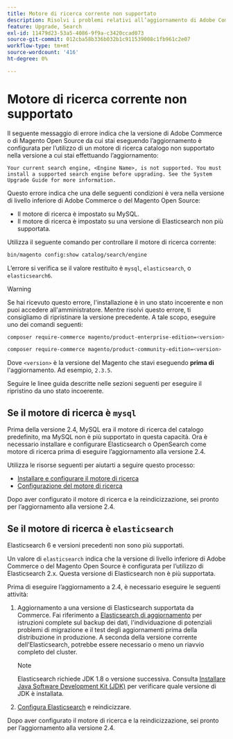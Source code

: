 ```yaml
---
title: Motore di ricerca corrente non supportato
description: Risolvi i problemi relativi all’aggiornamento di Adobe Commerce o Magento Open Source dopo aver riscontrato un errore relativo a un motore di ricerca non supportato.
feature: Upgrade, Search
exl-id: 11479d23-53a5-4086-9f9a-c3420ccad073
source-git-commit: 012cba58b336b032b1c911539008c1fb961c2e07
workflow-type: tm+mt
source-wordcount: '416'
ht-degree: 0%

---
```


# Motore di ricerca corrente non supportato

Il seguente messaggio di errore indica che la versione di Adobe Commerce o di Magento Open Source da cui stai eseguendo l’aggiornamento è configurata per l’utilizzo di un motore di ricerca catalogo non supportato nella versione a cui stai effettuando l’aggiornamento:

```terminal
Your current search engine, <Engine Name>, is not supported. You must install a supported search engine before upgrading. See the System Upgrade Guide for more information.
```

Questo errore indica che una delle seguenti condizioni è vera nella versione di livello inferiore di Adobe Commerce o del Magento Open Source:

- Il motore di ricerca è impostato su MySQL.
- Il motore di ricerca è impostato su una versione di Elasticsearch non più supportata.

Utilizza il seguente comando per controllare il motore di ricerca corrente:

```bash
bin/magento config:show catalog/search/engine
```

L’errore si verifica se il valore restituito è `mysql`, `elasticsearch`, o `elasticsearch6`.

>[!WARNING]
>
>Se hai ricevuto questo errore, l&#39;installazione è in uno stato incoerente e non puoi accedere all&#39;amministratore. Mentre risolvi questo errore, ti consigliamo di ripristinare la versione precedente. A tale scopo, eseguire uno dei comandi seguenti:
>
>```bash
>composer require-commerce magento/product-enterprise-edition=<version>
>```
>
>```bash
>composer require-commerce magento/product-community-edition=<version>
>```
>
>Dove `<version>` è la versione del Magento che stavi eseguendo **prima di** l&#39;aggiornamento. Ad esempio, `2.3.5`.

Seguire le linee guida descritte nelle sezioni seguenti per eseguire il ripristino da uno stato incoerente.

## Se il motore di ricerca è `mysql`

Prima della versione 2.4, MySQL era il motore di ricerca del catalogo predefinito, ma MySQL non è più supportato in questa capacità. Ora è necessario installare e configurare Elasticsearch o OpenSearch come motore di ricerca prima di eseguire l’aggiornamento alla versione 2.4.

Utilizza le risorse seguenti per aiutarti a seguire questo processo:

- [Installare e configurare il motore di ricerca](../../configuration/search/overview-search.md)
- [Configurazione del motore di ricerca](../../configuration/search/configure-search-engine.md)

Dopo aver configurato il motore di ricerca e la reindicizzazione, sei pronto per l’aggiornamento alla versione 2.4.

## Se il motore di ricerca è `elasticsearch`

Elasticsearch 6 e versioni precedenti non sono più supportati.

Un valore di `elasticsearch` indica che la versione di livello inferiore di Adobe Commerce o del Magento Open Source è configurata per l’utilizzo di Elasticsearch 2.x. Questa versione di Elasticsearch non è più supportata.

Prima di eseguire l’aggiornamento a 2.4, è necessario eseguire le seguenti attività:

1. Aggiornamento a una versione di Elasticsearch supportata da Commerce. Fai riferimento a [Elasticsearch di aggiornamento](https://www.elastic.co/guide/en/elasticsearch/reference/current/setup-upgrade.html) per istruzioni complete sul backup dei dati, l&#39;individuazione di potenziali problemi di migrazione e il test degli aggiornamenti prima della distribuzione in produzione. A seconda della versione corrente dell&#39;Elasticsearch, potrebbe essere necessario o meno un riavvio completo del cluster.

   >[!NOTE]
   >
   >Elasticsearch richiede JDK 1.8 o versione successiva. Consulta [Installare Java Software Development Kit (JDK)](../../installation/prerequisites/search-engine/overview.md#install-the-java-software-development-kit-jdk) per verificare quale versione di JDK è installata.

1. [Configura Elasticsearch](../../configuration/search/configure-search-engine.md) e reindicizzare.

Dopo aver configurato il motore di ricerca e la reindicizzazione, sei pronto per l’aggiornamento alla versione 2.4.
